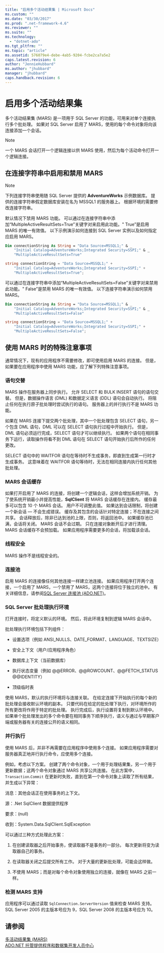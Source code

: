 ```yaml
---
title: "启用多个活动结果集 | Microsoft Docs"
ms.custom: ""
ms.date: "03/30/2017"
ms.prod: ".net-framework-4.6"
ms.reviewer: ""
ms.suite: ""
ms.technology: 
  - "dotnet-ado"
ms.tgt_pltfrm: ""
ms.topic: "article"
ms.assetid: 576079e4-debe-4ab5-9204-fcbe2ca7a5e2
caps.latest.revision: 6
author: "JennieHubbard"
ms.author: "jhubbard"
manager: "jhubbard"
caps.handback.revision: 6
---
```

# 启用多个活动结果集
多个活动结果集 \(MARS\) 是一项用于 SQL Server 的功能，可用来对单个连接执行多个批处理。  如果对 SQL Server 启用了 MARS，使用的每个命令对象将向该连接添加一个会话。  
  
> [!NOTE]
>  一个 MARS 会话打开一个逻辑连接以供 MARS 使用，然后为每个活动命令打开一个逻辑连接。  
  
## 在连接字符串中启用和禁用 MARS  
  
> [!NOTE]
>  下列连接字符串使用随 SQL Server 提供的 **AdventureWorks** 示例数据库。  提供的连接字符串假定数据库安装在名为 MSSQL1 的服务器上。  根据环境的需要修改连接字符串。  
  
 默认情况下禁用 MARS 功能。  可以通过在连接字符串中添加“MultipleActiveResultSets\=True”关键字对来启用此功能。"  True”是启用 MARS 的唯一有效值。  以下示例演示如何连接到 SQL Server 实例以及如何指定应启用 MARS。  
  
```vb  
Dim connectionString As String = "Data Source=MSSQL1;" & _  
    "Initial Catalog=AdventureWorks;Integrated Security=SSPI;" & _  
    "MultipleActiveResultSets=True"  
```  
  
```csharp  
string connectionString = "Data Source=MSSQL1;" +   
    "Initial Catalog=AdventureWorks;Integrated Security=SSPI;" +  
    "MultipleActiveResultSets=True";  
```  
  
 可以通过在连接字符串中添加“MultipleActiveResultSets\=False”关键字对来禁用此功能。"  False”是禁用 MARS 的唯一有效值。  以下连接字符串演示如何禁用 MARS。  
  
```vb  
Dim connectionString As String = "Data Source=MSSQL1;" & _  
    "Initial Catalog=AdventureWorks;Integrated Security=SSPI;" & _  
    "MultipleActiveResultSets=False"  
```  
  
```csharp  
string connectionString = "Data Source=MSSQL1;" +   
    "Initial Catalog=AdventureWorks;Integrated Security=SSPI;" +  
    "MultipleActiveResultSets=False";  
```  
  
## 使用 MARS 时的特殊注意事项  
 通常情况下，现有的应用程序不需要修改，即可使用启用 MARS 的连接。  但是，如果要在应用程序中使用 MARS 功能，应了解下列特殊注意事项。  
  
### 语句交替  
 MARS 操作在服务器上同步执行。  允许 SELECT 和 BULK INSERT 语句的语句交替。  但是，数据操作语言 \(DML\) 和数据定义语言 \(DDL\) 语句会自动执行。  将阻止任何在执行原子批处理时尝试执行的语句。  服务器上的并行执行不是 MARS 功能。  
  
 如果在 MARS 连接下提交两个批处理，其中一个批处理包含 SELECT 语句，另一个包含 DML 语句，DML 可以在 SELECT 语句执行过程中开始执行。  但是，DML 语句必须运行完成，SELECT 语句才可以继续执行。  如果两个语句在相同事务下运行，读取操作将看不到 DML 语句在 SELECT 语句开始执行后所作的任何更改。  
  
 SELECT 语句中的 WAITFOR 语句在等待时不生成事务，即直到生成第一行时才生成事务。  这意味着在 WAITFOR 语句等待时，无法在相同连接内执行任何其他批处理。  
  
### MARS 会话缓存  
 如果打开启用了 MARS 的连接，将创建一个逻辑会话，这样会增加系统开销。  为了使系统开销最小并提高性能，**SqlClient** 将 MARS 会话缓存在连接内。  缓存最多可以包含 10 个 MARS 会话。  用户不可调整此值。  如果达到会话限制，将创建一个新会话 — 不会生成错误。  缓存及其包含的会话针对特定连接；不在连接之间共享。  会话释放后，除非已达到池的上限，否则，将返回池中。  如果缓存池已满，会话将关闭。  MARS 会话不会过期。  只在连接对象断开后才进行清理。  MARS 会话缓存不会预加载。  如果应用程序需要更多的会话，将加载该会话。  
  
### 线程安全  
 MARS 操作不是线程安全的。  
  
### 连接池  
 启用 MARS 的连接像任何其他连接一样建立池连接。  如果应用程序打开两个连接，一个启用了 MARS，一个禁用了 MARS，这两个连接将位于独立的池中。  有关详细信息，请参阅[SQL Server 连接池 \(ADO.NET\)](../../../../../docs/framework/data/adonet/sql-server-connection-pooling.md)。  
  
### SQL Server 批处理执行环境  
 打开连接时，将定义默认的环境。  然后，将此环境复制到逻辑 MARS 会话中。  
  
 批处理执行环境包括下列组件：  
  
-   设置选项（例如 ANSI\_NULLS、DATE\_FORMAT、LANGUAGE、TEXTSIZE）  
  
-   安全上下文（用户\/应用程序角色）  
  
-   数据库上下文（当前数据库）  
  
-   执行状态变量（例如 @@ERROR、@@ROWCOUNT、@@FETCH\_STATUS @@IDENTITY）  
  
-   顶级临时表  
  
 使用 MARS，默认的执行环境将与连接关联。  在给定连接下开始执行的每个新的批处理会接收默认环境的副本。  只要代码在给定的批处理下执行，对环境所作的所有更改将作用于特定的批处理。  执行完成后，执行设置将复制到默认环境中。  如果单个批处理发出的多个命令要在相同事务下顺序执行，语义与通过与早期客户端或服务器有关的连接公开的语义相同。  
  
### 并行执行  
 使用 MARS 后，并非不再需要在应用程序中使用多个连接。  如果应用程序需要对服务器真正地并行执行命令，应使用多个连接。  
  
 例如，考虑以下方案。  创建了两个命令对象，一个用于处理结果集，另一个用于更新数据；这两个命令对象通过 MARS 共享公共连接。  在此方案中，`Transaction`.`Commit` 在更新时失败，直到在第一个命令对象上读取了所有结果，并生成以下异常：  
  
 消息：其他会话正在使用事务的上下文。  
  
 源：.Net SqlClient 数据提供程序  
  
 要求：\(null\)  
  
 收到：System.Data.SqlClient.SqlException  
  
 可以通过三种方式处理此方案：  
  
1.  在创建读取器之后开始事务，使读取器不是事务的一部分。  每次更新将变为读取器自己的事务。  
  
2.  在读取器关闭之后提交所有工作。  对于大量的更新批处理，可能会这样做。  
  
3.  不使用 MARS；而是对每个命令对象使用独立的连接，就像在 MARS 之前一样。  
  
### 检测 MARS 支持  
 应用程序可以通过读取 `SqlConnection.ServerVersion` 值来检查 MARS 支持。   SQL Server 2005 的主版本号应为 9，SQL Server 2008 的主版本号应为 10。  
  
## 请参阅  
 [多活动结果集 \(MARS\)](../../../../../docs/framework/data/adonet/sql/multiple-active-result-sets-mars.md)   
 [ADO.NET 托管提供程序和数据集开发人员中心](http://go.microsoft.com/fwlink/?LinkId=217917)